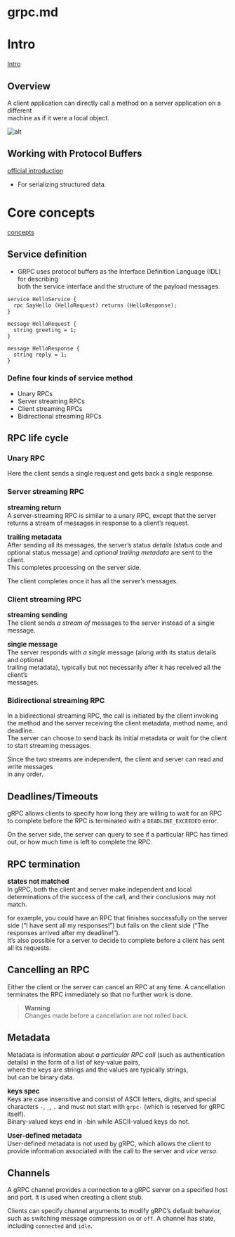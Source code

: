 # grpc.md

# Intro

[Intro](https://grpc.io/docs/what-is-grpc/introduction/)


## Overview

A client application can directly call a method on a server application on a different  
machine as if it were a local object.

![alt](https://grpc.io/img/landing-2.svg)

## Working with Protocol Buffers 

[official introduction](https://protobuf.dev/overview/)

- For serializing structured data.

# Core concepts

[concepts](https://grpc.io/docs/what-is-grpc/core-concepts/)

## Service definition

- GRPC uses protocol buffers as the Interface Definition Language (IDL) for describing  
  both the service interface and the structure of the payload messages.

```
service HelloService {
  rpc SayHello (HelloRequest) returns (HelloResponse);
}

message HelloRequest {
  string greeting = 1;
}

message HelloResponse {
  string reply = 1;
}
```

### Define four kinds of service method

- Unary RPCs
- Server streaming RPCs 
- Client streaming RPCs 
- Bidirectional streaming RPCs

## RPC life cycle 

### Unary RPC

Here the client sends a single request and gets back a single response.

### Server streaming RPC

<span style='font-size: 15px;'>**streaming return**</span>  
A server-streaming RPC is similar to a unary RPC, except that the server returns a stream of messages in response to a client’s request.


<span style='font-size: 15px;'>**trailing metadata**</span>  
After sending all its messages, the server’s status *details* (status code and  
optional status message) and *optional trailing metadata* are sent to the client.  
This completes processing on the server side. 


The client completes once it has all the server’s messages.

### Client streaming RPC

<span style='font-size: 15px;'>**streaming sending**</span>  
The client sends *a stream of* messages to the server instead of a single message.  

<span style='font-size: 15px;'>**single message**</span>  
The server responds with *a single* message (along with its status details and optional  
trailing metadata), typically but not necessarily after it has received all the client’s  
messages.

### Bidirectional streaming RPC
In a bidirectional streaming RPC, the call is initiated by the client invoking the method and the server receiving the client metadata, method name, and deadline.  
The server can choose to send back its initial metadata or wait for the client to start streaming messages.

Since the two streams are independent, the client and server can read and write messages  
in any order.

## Deadlines/Timeouts 

gRPC allows clients to specify how long they are willing to wait for an RPC to complete before the RPC is terminated with a `DEADLINE_EXCEEDED` error.  

On the server side, the server can query to see if a particular RPC has timed out, or how much time is left to complete the RPC.


## RPC termination 

<span style='font-size: 15px;'>**states not matched**</span>  
In gRPC, both the client and server make independent and local determinations of the success of the call, and their conclusions may not match.  


for example, you could have an RPC that finishes successfully on the server side (“I have sent all my responses!”) but fails on the client side (“The responses arrived after my deadline!”).  
It’s also possible for a server to decide to complete before a client has sent all its requests.

## Cancelling an RPC 

Either the client or the server can cancel an RPC at any time. A cancellation terminates the RPC immediately so that no further work is done.

>**Warning**  
>Changes made before a cancellation are not rolled back.

## Metadata

Metadata is information about *a particular RPC call* (such as authentication details) in the form of a list of key-value pairs,  
where the keys are strings and the values are typically strings,  
but can be binary data.

<span style='font-size: 15px;'>**keys spec**</span>  
Keys are case insensitive and consist of ASCII letters, digits, and special characters `-`, `_`, `.` and must not start with `grpc-` (which is reserved for gRPC itself).  
Binary-valued keys end in -bin while ASCII-valued keys do not.

<span style='font-size: 15px;'>**User-defined metadata**</span>  
User-defined metadata is not used by gRPC, which allows the client to provide information associated with the call to the server and *vice versa*.

## Channels 

A gRPC channel provides a connection to a gRPC server on a specified host and port. It is used when creating a client stub.

Clients can specify channel arguments to modify gRPC’s default behavior, such as switching message compression `on` or `off`. A channel has state, including `connected` and `idle`.